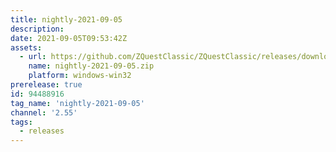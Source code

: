 ```yaml
---
title: nightly-2021-09-05
description: 
date: 2021-09-05T09:53:42Z
assets: 
  - url: https://github.com/ZQuestClassic/ZQuestClassic/releases/download/nightly-2021-09-05/nightly-2021-09-05.zip
    name: nightly-2021-09-05.zip
    platform: windows-win32
prerelease: true
id: 94488916
tag_name: 'nightly-2021-09-05'
channel: '2.55'
tags:
  - releases
---
```



